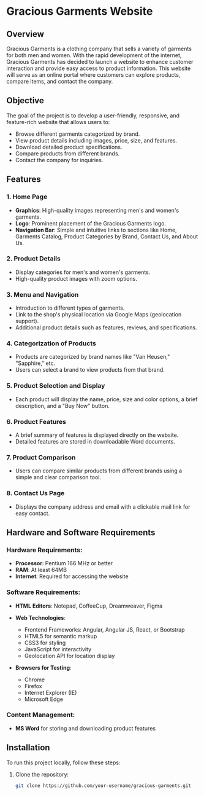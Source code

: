 # Gracious Garments Website

## Overview

Gracious Garments is a clothing company that sells a variety of garments for both men and women. With the rapid development of the internet, Gracious Garments has decided to launch a website to enhance customer interaction and provide easy access to product information. This website will serve as an online portal where customers can explore products, compare items, and contact the company.

## Objective

The goal of the project is to develop a user-friendly, responsive, and feature-rich website that allows users to:
- Browse different garments categorized by brand.
- View product details including images, price, size, and features.
- Download detailed product specifications.
- Compare products from different brands.
- Contact the company for inquiries.

## Features

### 1. Home Page
- **Graphics**: High-quality images representing men's and women's garments.
- **Logo**: Prominent placement of the Gracious Garments logo.
- **Navigation Bar**: Simple and intuitive links to sections like Home, Garments Catalog, Product Categories by Brand, Contact Us, and About Us.

### 2. Product Details
- Display categories for men's and women's garments.
- High-quality product images with zoom options.

### 3. Menu and Navigation
- Introduction to different types of garments.
- Link to the shop's physical location via Google Maps (geolocation support).
- Additional product details such as features, reviews, and specifications.

### 4. Categorization of Products
- Products are categorized by brand names like "Van Heusen," "Sapphire," etc.
- Users can select a brand to view products from that brand.

### 5. Product Selection and Display
- Each product will display the name, price, size and color options, a brief description, and a "Buy Now" button.

### 6. Product Features
- A brief summary of features is displayed directly on the website.
- Detailed features are stored in downloadable Word documents.

### 7. Product Comparison
- Users can compare similar products from different brands using a simple and clear comparison tool.

### 8. Contact Us Page
- Displays the company address and email with a clickable mail link for easy contact.

## Hardware and Software Requirements

### Hardware Requirements:
- **Processor**: Pentium 166 MHz or better
- **RAM**: At least 64MB
- **Internet**: Required for accessing the website

### Software Requirements:
- **HTML Editors**: Notepad, CoffeeCup, Dreamweaver, Figma
- **Web Technologies**:
  - Frontend Frameworks: Angular, Angular JS, React, or Bootstrap
  - HTML5 for semantic markup
  - CSS3 for styling
  - JavaScript for interactivity
  - Geolocation API for location display

- **Browsers for Testing**:
  - Chrome
  - Firefox
  - Internet Explorer (IE)
  - Microsoft Edge

### Content Management:
- **MS Word** for storing and downloading product features

## Installation

To run this project locally, follow these steps:

1. Clone the repository:
   ```bash
   git clone https://github.com/your-username/gracious-garments.git

